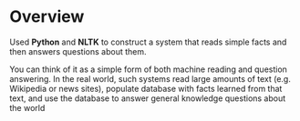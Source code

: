 # Overview

Used __Python__ and __NLTK__ to construct a system that reads simple facts and then answers questions about them. 

You can think of it as a simple form of both machine reading and question answering. In the real world, such systems read large amounts of text (e.g. Wikipedia or news sites), populate database with facts learned from that text, and use the database to answer general knowledge questions about the world
